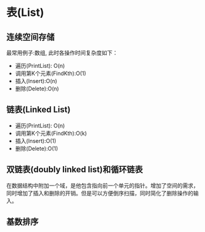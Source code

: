 # 表(List)

## 连续空间存储

最常用例子:数组, 此时各操作时间复杂度如下：

* 遍历(PrintList): O(n)
* 调用第K个元素(FindKth):O(1)
* 插入(Insert):O(n)
* 删除(Delete):O(n)

## 链表(Linked List)

* 遍历(PrintList): O(n)
* 调用第K个元素(FindKth):O(k)
* 插入(Insert):O(1)
* 删除(Delete):O(1)

## 双链表(doubly linked list)和循环链表

在数据结构中附加一个域，是他包含指向前一个单元的指针。增加了空间的需求，同时增加了插入和删除的开销。但是可以方便倒序扫描，同时简化了删除操作的输入。

## 基数排序



